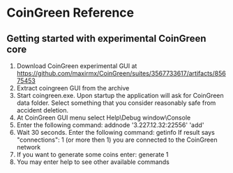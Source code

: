 # CoinGreen Reference

## Getting started with experimental CoinGreen core

1. Download CoinGreen experimental GUI at https://github.com/maxirmx/CoinGreen/suites/3567733617/artifacts/85675453
3. Extract coingreen GUI from the archive
4. Start coingreen.exe.  Upon startup the application will ask for CoinGreen data folder.  Select something that you consider reasonably safe from accident deletion.
5. At CoinGreen GUI menu select Help\Debug window\Console
6. Enter the following command:  addnode '3.227.12.32:22556' 'add'
7. Wait 30 seconds.  Enter the following command:  getinfo      If result says "connections": 1   (or more then 1)   you are connected to the CoinGreen network
8. If you want to generate some coins enter:   generate 1
9. You may enter help to see other available commands 

